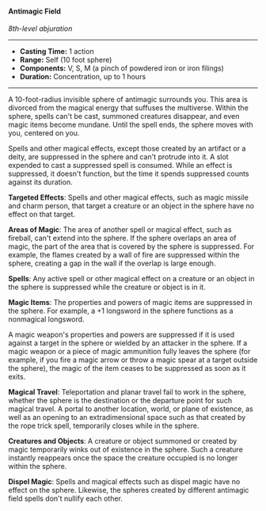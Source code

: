 #### Antimagic Field
*8th-level abjuration*
___
- **Casting Time:** 1 action
- **Range:** Self (10 foot sphere)
- **Components:** V, S, M (a pinch of powdered iron or iron filings)
- **Duration:** Concentration, up to 1 hours
___
A 10-foot-radius invisible sphere of antimagic surrounds you. This area is divorced from the magical energy that suffuses the multiverse. Within the sphere, spells can't be cast, summoned creatures disappear, and even magic items become mundane. Until the spell ends, the sphere moves with you, centered on you.

Spells and other magical effects, except those created by an artifact or a deity, are suppressed in the sphere and can't protrude into it. A slot expended to cast a suppressed spell is consumed. While an effect is suppressed, it doesn't function, but the time it spends suppressed counts against its duration.

**Targeted Effects**: Spells and other magical effects, such as magic missile and charm person, that target a creature or an object in the sphere have no effect on that target.

**Areas of Magic**: The area of another spell or magical effect, such as fireball, can't extend into the sphere. If the sphere overlaps an area of magic, the part of the area that is covered by the sphere is suppressed. For example, the flames created by a wall of fire are suppressed within the sphere, creating a gap in the wall if the overlap is large enough.

**Spells**: Any active spell or other magical effect on a creature or an object in the sphere is suppressed while the creature or object is in it.

**Magic Items**: The properties and powers of magic items are suppressed in the sphere. For example, a +1 longsword in the sphere functions as a nonmagical longsword.

A magic weapon's properties and powers are suppressed if it is used against a target in the sphere or wielded by an attacker in the sphere. If a magic weapon or a piece of magic ammunition fully leaves the sphere (for example, if you fire a magic arrow or throw a magic spear at a target outside the sphere), the magic of the item ceases to be suppressed as soon as it exits.

**Magical Travel**: Teleportation and planar travel fail to work in the sphere, whether the sphere is the destination or the departure point for such magical travel. A portal to another location, world, or plane of existence, as well as an opening to an extradimensional space such as that created by the rope trick spell, temporarily closes while in the sphere.

**Creatures and Objects**: A creature or object summoned or created by magic temporarily winks out of existence in the sphere. Such a creature instantly reappears once the space the creature occupied is no longer within the sphere.

**Dispel Magic**: Spells and magical effects such as dispel magic have no effect on the sphere. Likewise, the spheres created by different antimagic field spells don't nullify each other.